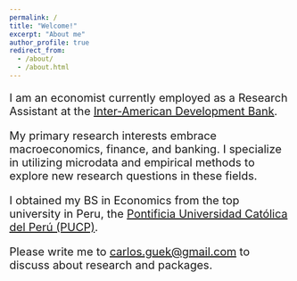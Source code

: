 ```yaml
---
permalink: /
title: "Welcome!"
excerpt: "About me"
author_profile: true
redirect_from: 
  - /about/
  - /about.html
---
```



<head>
  <link rel="stylesheet" type="text/css" href="https://cdn.jsdelivr.net/gh/aaaakshat/cm-web-fonts@latest/fonts.css">
  <style>
    body {
      font-family: $serif;
    }
  </style>
</head>

<style>
  .customfont {
    font-size: 20px  !important;
  }
</style>



<p class="customfont">I am an economist currently employed as a Research Assistant at the <a href="https://www.iadb.org/en/about-us/departments/res" target="_blank">Inter-American Development Bank</a>.</p>

<p class="customfont">My primary research interests embrace macroeconomics, finance, and banking. I specialize in utilizing microdata and empirical methods to explore new research questions in these fields.</p>


<p class="customfont">I obtained my BS in Economics from the top university in Peru, the <a href="https://www.pucp.edu.pe/carrera/economia/" target="_blank">Pontificia Universidad Católica del Perú (PUCP)</a>.</p>

<p class="customfont">Please write me to <u>carlos.guek@gmail.com</u> to discuss about research and packages. </p>


<!---
<p style="font-size: 20px;">I am a economist currently employed as Research Assistant at the <a href="https://www.iadb.org/en/about-us/departments/res" target="_blank">Inter-American Development Bank</a>.</p>

My primary research interests embrace macroeconomics, finance, and banking. I specialize in utilizing microdata and empirical methods to explore new research questions in these fields.

<p style="font-size: 20px;">My primary research interests embrace macroeconomics, finance, and banking. I specialize in utilizing microdata and empirical methods to explore new research questions in these fields.</p>

<p style="font-size: 20px;">I obtained my BS in Economics from the top university in Peru, the  <a href="https://www.pucp.edu.pe/carrera/economia/" target="_blank">Pontificia Universidad Católica del Perú (PUCP)</a>.</p>
-->

